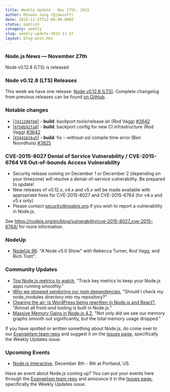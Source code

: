 ```yaml
---
title: Weekly Update - Nov 27th, 2015
author: Minwoo Jung (@jmwsoft)
date: 2015-11-27T12:00:00.000Z
status: publish
category: weekly
slug: weekly-update-2015-11-27
layout: blog-post.hbs
---
```


### Node.js News — November 27th
Node v0.12.8 (LTS) is released

### Node v0.12.8 (LTS) Releases

This week we have one release: [Node v0.12.8 (LTS)](https://nodejs.org/en/blog/release/v0.12.8/). Complete changelog from previous releases can be found [on GitHub](https://github.com/nodejs/node/blob/main/CHANGELOG.md).

### Notable changes

* [[`7d11208f68`](https://github.com/nodejs/node/commit/7d11208f68)] - **build**: backport tools/release.sh (Rod Vagg) [#3642](https://github.com/nodejs/node/pull/3642)
* [[`6fb0b92fa0`](https://github.com/nodejs/node/commit/6fb0b92fa0)] - **build**: backport config for new CI infrastructure (Rod Vagg) [#3642](https://github.com/nodejs/node/pull/3642)
* [[`83441616a5`](https://github.com/nodejs/node/commit/83441616a5)] - **build**: fix --without-ssl compile time error (Ben Noordhuis) [#3825](https://github.com/nodejs/node/pull/3825)

### CVE-2015-8027 Denial of Service Vulnerability / CVE-2015-6764 V8 Out-of-bounds Access Vulnerability

* Security release coming on December 1 or December 2 (depending on your timezone) will resolve a denial-of-service vulnerability. Be prepared to update!
* New releases of v0.12.x, v4.x and v5.x will be made available with appropriate fixes for CVE-2015-8027 and CVE-2015-6764 (for v4.x and v5.x only)
* Please contact security@nodejs.org if you wish to report a vulnerability in Node.js.

See https://nodejs.org/en/blog/vulnerability/cve-2015-8027_cve-2015-6764/ for more information.

### NodeUp

* [NodeUp 96](http://nodeup.com/ninetysix): "A Node v5.0 Show" with Rebecca Turner, Rod Vagg, and Rich Trott".

### Community Updates

* [Top Node.js metrics to watch](https://www.oreilly.com/ideas/top-nodejs-metrics-to-watch), "Track key metrics to keep your Node.js apps running smoothly."
* [Why we stopped vendoring our npm dependencies](http://blog.bithound.io/why-we-stopped-vendoring-our-npm-dependencies/), "Should I check my node_modules directory into my repository?"
* [Clearing the air: Is WordPress being rewritten in Node.js and React?](http://wesbos.com/wordpress-calypso-react/), "Almost all front-end tooling is built in Node.js."
* [Massive Memory Gains in Node.js 4.2](http://goldfirestudios.com/blog/140/Massive-Memory-Gains-in-Node.js-4.2), "Not only did we see our memory graphs smooth out significantly, but the total memory usage dropped."

If you have spotted or written something about Node.js, do come over to our [Evangelism team repo](https://github.com/nodejs/evangelism) and suggest it on the [Issues page](https://github.com/nodejs/evangelism/issues), specifically the Weekly Updates issue.

### Upcoming Events

* [Node.js Interactive](http://events.linuxfoundation.org/events/node-interactive), December 8th - 9th at Portland, US.

Have an event about Node.js coming up? You can put your events here through the [Evangelism team repo](https://github.com/nodejs/evangelism) and announce it in the [Issues page](https://github.com/nodejs/evangelism/issues), specifically the Weekly Updates issue.

